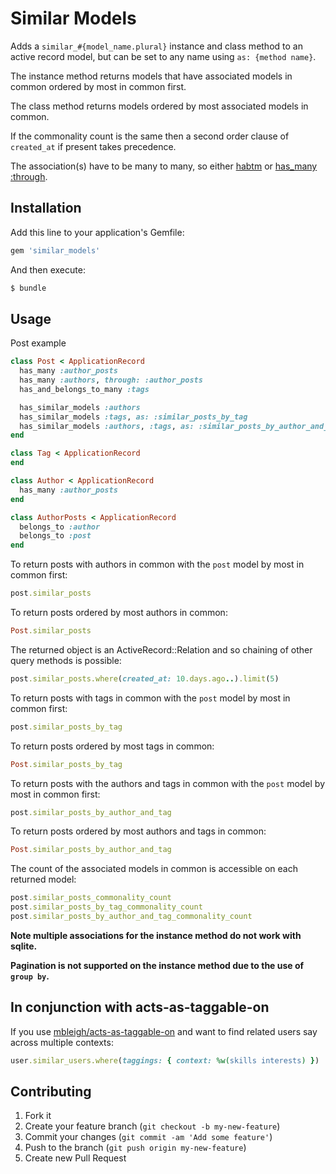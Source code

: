 # Similar Models

Adds a `similar_#{model_name.plural}` instance and class method to an active record model, but can be set to any name using `as: {method name}`.

The instance method returns models that have associated models in common ordered by most in common first.

The class method returns models ordered by most associated models in common.

If the commonality count is the same then a second order clause of `created_at` if present takes precedence.

The association(s) have to be many to many, so either [habtm](https://guides.rubyonrails.org/association_basics.html#has-and-belongs-to-many) or [has_many :through](https://guides.rubyonrails.org/association_basics.html#has-many-through).

## Installation

Add this line to your application's Gemfile:

```sh
gem 'similar_models'
```

And then execute:

```sh
$ bundle
```

## Usage

Post example

```ruby
class Post < ApplicationRecord
  has_many :author_posts
  has_many :authors, through: :author_posts
  has_and_belongs_to_many :tags

  has_similar_models :authors
  has_similar_models :tags, as: :similar_posts_by_tag
  has_similar_models :authors, :tags, as: :similar_posts_by_author_and_tag
end

class Tag < ApplicationRecord
end

class Author < ApplicationRecord
  has_many :author_posts
end

class AuthorPosts < ApplicationRecord
  belongs_to :author
  belongs_to :post
end
```

To return posts with authors in common with the `post` model by most in common first:

```ruby
post.similar_posts
```

To return posts ordered by most authors in common:
```ruby
Post.similar_posts
```

The returned object is an ActiveRecord::Relation and so chaining of other query methods is possible:

```ruby
post.similar_posts.where(created_at: 10.days.ago..).limit(5)
```

To return posts with tags in common with the `post` model by most in common first:

```ruby
post.similar_posts_by_tag
```

To return posts ordered by most tags in common:
```ruby
Post.similar_posts_by_tag
```

To return posts with the authors and tags in common with the `post` model by most in common first:

```ruby
post.similar_posts_by_author_and_tag
```

To return posts ordered by most authors and tags in common:

```ruby
Post.similar_posts_by_author_and_tag
```

The count of the associated models in common is accessible on each returned model:

```ruby
post.similar_posts_commonality_count
post.similar_posts_by_tag_commonality_count
post.similar_posts_by_author_and_tag_commonality_count
```

**Note multiple associations for the instance method do not work with sqlite.**

**Pagination is not supported on the instance method due to the use of `group by`.**

## In conjunction with acts-as-taggable-on

If you use [mbleigh/acts-as-taggable-on](https://github.com/mbleigh/acts-as-taggable-on/#usage) and want to find related users say across multiple contexts:

```ruby
user.similar_users.where(taggings: { context: %w(skills interests) })
```

## Contributing

1. Fork it
2. Create your feature branch (`git checkout -b my-new-feature`)
3. Commit your changes (`git commit -am 'Add some feature'`)
4. Push to the branch (`git push origin my-new-feature`)
5. Create new Pull Request
